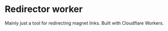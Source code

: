 # Redirector worker

Mainly just a tool for redirecting magnet links. Built with Cloudflare Workers.